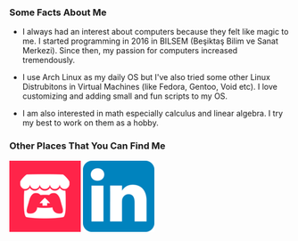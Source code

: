### **Some Facts About Me**

- I always had an interest about computers because they felt like magic to me. I started programming in 2016 in BILSEM (Beşiktaş Bilim ve Sanat Merkezi). Since then, my passion for computers increased tremendously.

- I use Arch Linux as my daily OS but I've also tried some other Linux Distrubitons in Virtual Machines (like Fedora, Gentoo, Void etc). I love customizing and adding small and fun scripts to my OS.

- I am also interested in math especially calculus and linear algebra. I try my best to work on them as a hobby. 


### **Other Places That You Can Find Me**

[![itch.io](itch.png)](https://dolphywind.itch.io/)
[![linkedin.com](linkedin.png)](https://www.linkedin.com/in/yunus-emre-ayd%C4%B1n-456321253/)